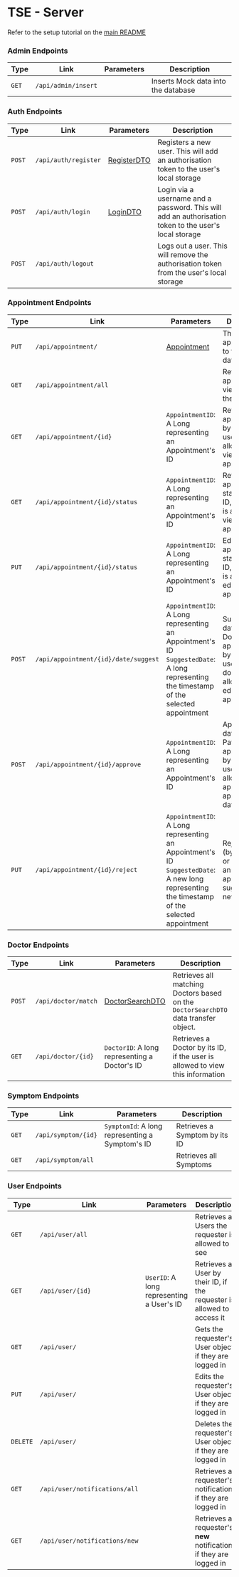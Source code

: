# TSE - Server

Refer to the setup tutorial on the [main README](https://github.com/tSE-Doctors-on-Hand/)

### Admin Endpoints

| Type  | Link                | Parameters | Description                         |
|-------|---------------------|------------|-------------------------------------|
| `GET` | `/api/admin/insert` |            | Inserts Mock data into the database |

### Auth Endpoints

| Type   | Link                 | Parameters                                                             | Description                                                                                           |
|--------|----------------------|------------------------------------------------------------------------|-------------------------------------------------------------------------------------------------------|
| `POST` | `/api/auth/register` | [RegisterDTO](./src/main/kotlin/cmp2804/tse/server/dto/RegisterDTO.kt) | Registers a new user. This will add an authorisation token to the user's local storage                |
| `POST` | `/api/auth/login`    | [LoginDTO](./src/main/kotlin/cmp2804/tse/server/dto/LoginDTO.kt)       | Login via a username and a password. This will add an authorisation token to the user's local storage |
| `POST` | `/api/auth/logout`   |                                                                        | Logs out a user. This will remove the authorisation token from the user's local storage               |

### Appointment Endpoints

| Type   | Link                                 | Parameters                                                                                                                                        | Description                                                                                                                 |
|--------|--------------------------------------|---------------------------------------------------------------------------------------------------------------------------------------------------|-----------------------------------------------------------------------------------------------------------------------------|
| `PUT`  | `/api/appointment/`                  | [Appointment](./src/main/kotlin/cmp2804/tse/server/storage/appointments/Appointment.kt)                                                           | This adds an appointment to the database                                                                                    |
| `GET`  | `/api/appointment/all`               |                                                                                                                                                   | Retrieves all appointments viewable by the sender                                                                           |
| `GET`  | `/api/appointment/{id}`              | `AppointmentID`: A Long representing an Appointment's ID                                                                                          | Retrieves an appointment by its ID, if the user is allowed to view this appointment                                         |
| `GET`  | `/api/appointment/{id}/status`       | `AppointmentID`: A Long representing an Appointment's ID                                                                                          | Retrieves an appointment's status by its ID, if the user is allowed to view this appointment                                |
| `PUT`  | `/api/appointment/{id}/status`       | `AppointmentID`: A Long representing an Appointment's ID                                                                                          | Edit's an appointment's status by its ID, if the user is allowed to edit this appointment                                   |
| `POST` | `/api/appointment/{id}/date/suggest` | `AppointmentID`: A Long representing an Appointment's ID <br/> `SuggestedDate`: A long representing the timestamp of the selected appointment     | Suggests a date (by a Doctor) for an appointment by its ID, if the user is a doctor and is allowed to edit this appointment |
| `POST` | `/api/appointment/{id}/approve`      | `AppointmentID`: A Long representing an Appointment's ID                                                                                          | Approves a date (by a Patient) for an appointment by its ID. if the user is allowed to approve appointment dates            |
| `PUT`  | `/api/appointment/{id}/reject`       | `AppointmentID`: A Long representing an Appointment's ID <br/> `SuggestedDate`: A new long representing the timestamp of the selected appointment | Rejects a date (by a Patient or Doctor) for an appointment, suggesting a new one.                                           |

### Doctor Endpoints

| Type   | Link                | Parameters                                                                     | Description                                                                         |
|--------|---------------------|--------------------------------------------------------------------------------|-------------------------------------------------------------------------------------|
| `POST` | `/api/doctor/match` | [DoctorSearchDTO](./src/main/kotlin/cmp2804/tse/server/dto/DoctorSearchDTO.kt) | Retrieves all matching Doctors based on the `DoctorSearchDTO` data transfer object. |
| `GET`  | `/api/doctor/{id}`  | `DoctorID`: A long representing a Doctor's ID                                  | Retrieves a Doctor by its ID, if the user is allowed to view this information       |

### Symptom Endpoints

| Type  | Link                | Parameters                                      | Description                   |
|-------|---------------------|-------------------------------------------------|-------------------------------|
| `GET` | `/api/symptom/{id}` | `SymptomId`: A long representing a Symptom's ID | Retrieves a Symptom by its ID |
| `GET` | `/api/symptom/all`  |                                                 | Retrieves all Symptoms        |

### User Endpoints

| Type     | Link                          | Parameters                                | Description                                                            |
|----------|-------------------------------|-------------------------------------------|------------------------------------------------------------------------|
| `GET`    | `/api/user/all`               |                                           | Retrieves all Users the requester is allowed to see                    |
| `GET`    | `/api/user/{id}`              | `UserID`: A long representing a User's ID | Retrieves a User by their ID, if the requester is allowed to access it |
| `GET`    | `/api/user/`                  |                                           | Gets the requester's User object if they are logged in                 |
| `PUT`    | `/api/user/`                  |                                           | Edits the requester's User object if they are logged in                |
| `DELETE` | `/api/user/`                  |                                           | Deletes the requester's User object if they are logged in              |
| `GET`    | `/api/user/notifications/all` |                                           | Retrieves all requester's notifications if they are logged in          |
| `GET`    | `/api/user/notifications/new` |                                           | Retrieves all requester's **new** notifications if they are logged in  |

